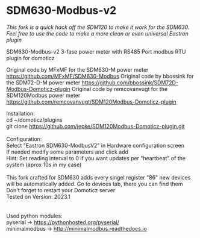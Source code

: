 # SDM630-Modbus-v2
*This fork is a quick hack off the SDM120 to make it work for the SDM630. Feel free to use the code to make a more clean or even universal Eastron plugin*

SDM630-Modbus-v2 3-fase power meter with RS485 Port modbus RTU plugin for domoticz

Original code by MFxMF for the SDM630-M power meter https://github.com/MFxMF/SDM630-Modbus
Original code by bbossink for the SDM72-D-M power meter https://github.com/bbossink/SDM72D-Modbus-Domoticz-plugin
Original code by remcovanvugt for the SDM120Modbus power meter https://github.com/remcovanvugt/SDM120Modbus-Domoticz-plugin

Installation: <br>
cd ~/domoticz/plugins<br>
git clone https://github.com/jepke/SDM120Modbus-Domoticz-plugin.git <br>
<br>
Configuration: <br>
Select "Eastron SDM630-ModbusV2" in Hardware configuration screen<br>
If needed modify some parameters and click add<br>
Hint: Set reading interval to 0 if you want updates per "heartbeat" of the system (aprox 10s in my case)<br>
<br>
This fork crafted for SDM630 adds every singel register "86"  new devices will be automatically added. Go to devices tab, there you can find them<br>
Don't forget to restart your Domoticz server<br>
Tested on Version: 2023.1
<br><br><br>
Used python modules: <br>
pyserial -> https://pythonhosted.org/pyserial/ <br>
minimalmodbus -> http://minimalmodbus.readthedocs.io<br>
